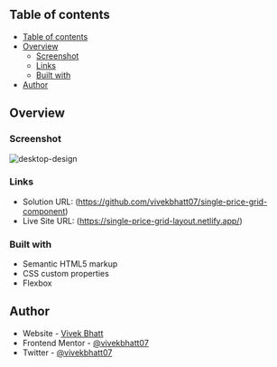 ## Table of contents

- [Table of contents](#table-of-contents)
- [Overview](#overview)
  - [Screenshot](#screenshot)
  - [Links](#links)
  - [Built with](#built-with)
- [Author](#author)

## Overview

### Screenshot
![desktop-design](https://user-images.githubusercontent.com/93856336/213738009-50078b05-8fd7-4e66-8023-51cb067da7a6.jpg)

### Links

- Solution URL: (https://github.com/vivekbhatt07/single-price-grid-component)
- Live Site URL: (https://single-price-grid-layout.netlify.app/)

### Built with

- Semantic HTML5 markup
- CSS custom properties
- Flexbox

## Author

- Website - [Vivek Bhatt](https://vivekinfo.netlify.app/)
- Frontend Mentor - [@vivekbhatt07](https://www.frontendmentor.io/profile/vivekbhatt07)
- Twitter - [@vivekbhatt07](https://twitter.com/vivekbhatt07)
